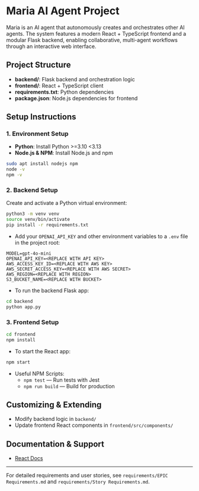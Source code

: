 # Maria AI Agent Project

Maria is an AI agent that autonomously creates and orchestrates other AI agents. The system features a modern React + TypeScript frontend and a modular Flask backend, enabling collaborative, multi-agent workflows through an interactive web interface.

## Project Structure

- **backend/**: Flask backend and orchestration logic
- **frontend/**: React + TypeScript client
- **requirements.txt**: Python dependencies
- **package.json**: Node.js dependencies for frontend

## Setup Instructions

### 1. Environment Setup

- **Python**: Install Python >=3.10 <3.13
- **Node.js & NPM**: Install Node.js and npm

```bash
sudo apt install nodejs npm
node -v
npm -v
```

### 2. Backend Setup

Create and activate a Python virtual environment:

```bash
python3 -m venv venv
source venv/bin/activate
pip install -r requirements.txt
```

- Add your `OPENAI_API_KEY` and other environment variables to a `.env` file in the project root:

```
MODEL=gpt-4o-mini
OPENAI_API_KEY=<REPLACE WITH API KEY>
AWS_ACCESS_KEY_ID=<REPLACE WITH AWS KEY>
AWS_SECRET_ACCESS_KEY=<REPLACE WITH AWS SECRET>
AWS_REGION=<REPLACE WITH REGION>
S3_BUCKET_NAME=<REPLACE WITH BUCKET>
```

- To run the backend Flask app:

```bash
cd backend
python app.py
```

### 3. Frontend Setup

```bash
cd frontend
npm install
```

- To start the React app:

```bash
npm start
```

- Useful NPM Scripts:
  - `npm test` — Run tests with Jest
  - `npm run build` — Build for production

## Customizing & Extending

- Modify backend logic in `backend/`
- Update frontend React components in `frontend/src/components/`

## Documentation & Support

- [React Docs](https://reactjs.org/)

---

For detailed requirements and user stories, see `requirements/EPIC Requirements.md` and `requirements/Story Requirements.md`.
